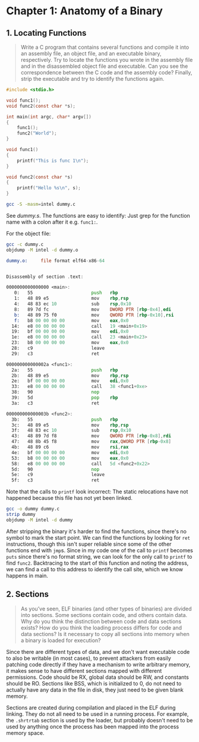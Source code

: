 # Chapter 1: Anatomy of a Binary

## 1. Locating Functions

> Write a C program that contains several functions and compile it into an
> assembly file, an object file, and an executable binary, respectively. Try to
> locate the functions you wrote in the assembly file and in the disassembled
> object file and executable. Can you see the correspondence between the C code
> and the assembly code? Finally, strip the executable and try to identify the
> functions again.

```c
#include <stdio.h>

void func1();
void func2(const char *s);

int main(int argc, char* argv[])
{
	func1();
	func2("World");
}

void func1()
{
	printf("This is func 1\n");
}

void func2(const char *s)
{
	printf("Hello %s\n", s);
}
```

```bash
gcc -S -masm=intel dummy.c
```

See _dummy.s_. The functions are easy to identify: Just grep for the function name with a colon after it e.g. `func1:`.

For the object file:

```bash
gcc -c dummy.c
objdump -M intel -d dummy.o
```

```asm
dummy.o:     file format elf64-x86-64


Disassembly of section .text:

0000000000000000 <main>:
   0:   55                      push   rbp
   1:   48 89 e5                mov    rbp,rsp
   4:   48 83 ec 10             sub    rsp,0x10
   8:   89 7d fc                mov    DWORD PTR [rbp-0x4],edi
   b:   48 89 75 f0             mov    QWORD PTR [rbp-0x10],rsi
   f:   b8 00 00 00 00          mov    eax,0x0
  14:   e8 00 00 00 00          call   19 <main+0x19>
  19:   bf 00 00 00 00          mov    edi,0x0
  1e:   e8 00 00 00 00          call   23 <main+0x23>
  23:   b8 00 00 00 00          mov    eax,0x0
  28:   c9                      leave
  29:   c3                      ret

000000000000002a <func1>:
  2a:   55                      push   rbp
  2b:   48 89 e5                mov    rbp,rsp
  2e:   bf 00 00 00 00          mov    edi,0x0
  33:   e8 00 00 00 00          call   38 <func1+0xe>
  38:   90                      nop
  39:   5d                      pop    rbp
  3a:   c3                      ret

000000000000003b <func2>:
  3b:   55                      push   rbp
  3c:   48 89 e5                mov    rbp,rsp
  3f:   48 83 ec 10             sub    rsp,0x10
  43:   48 89 7d f8             mov    QWORD PTR [rbp-0x8],rdi
  47:   48 8b 45 f8             mov    rax,QWORD PTR [rbp-0x8]
  4b:   48 89 c6                mov    rsi,rax
  4e:   bf 00 00 00 00          mov    edi,0x0
  53:   b8 00 00 00 00          mov    eax,0x0
  58:   e8 00 00 00 00          call   5d <func2+0x22>
  5d:   90                      nop
  5e:   c9                      leave
  5f:   c3                      ret
```

Note that the calls to `printf` look incorrect: The static relocations have not happened because this file has not yet been linked.

```bash
gcc -o dummy dummy.c
strip dummy
objdump -M intel -d dummy
```

After stripping the binary it's harder to find the functions, since there's no symbol to mark the start point. We can find the functions by looking for `ret` instructions, though this isn't super reliable since some of the other functions end with `jmp`s.  Since in my code one of the call to `printf` becomes `puts` since there's no format string, we can look for the only call to `printf` to find `func2`. Backtracing to the start of this function and noting the address, we can find a call to this address to identify the call site, which we know happens in main.

## 2. Sections

> As you’ve seen, ELF binaries (and other types of binaries) are divided into
> sections. Some sections contain code, and others contain data. Why do you
> think the distinction between code and data sections exists? How do you think
> the loading process differs for code and data sections? Is it necessary to
> copy all sections into memory when a binary is loaded for execution?

Since there are different types of data, and we don't want executable code to also be writable (in most cases), to prevent attackers from easily patching code directly if they have a mechanism to write arbitrary memory, it makes sense to have different sections mapped with different permissions. Code should be RX, global data should be RW, and constants should be RO. Sections like BSS, which is initialized to 0, do not need to actually have any data in the file in disk, they just need to be given blank memory.

Sections are created during compilation and placed in the ELF during linking. They do not all need to be used in a running process. For example, the `.shrtrtab` section is used by the loader, but probably doesn't need to be used by anything once the process has been mapped into the process memory space.
